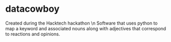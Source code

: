 # datacowboy
Created during the Hacktech hackathon \n
Software that uses python to map a keyword and associated nouns along with adjectives that correspond to reactions and opinions.

